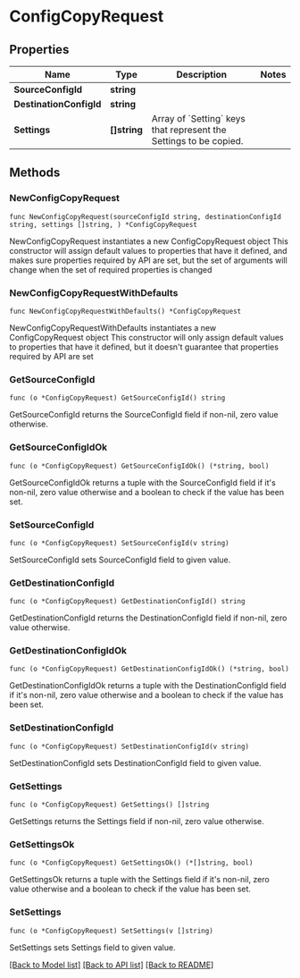 # ConfigCopyRequest

## Properties

Name | Type | Description | Notes
------------ | ------------- | ------------- | -------------
**SourceConfigId** | **string** |  | 
**DestinationConfigId** | **string** |  | 
**Settings** | **[]string** | Array of &#x60;Setting&#x60; keys that represent the Settings to be copied. | 

## Methods

### NewConfigCopyRequest

`func NewConfigCopyRequest(sourceConfigId string, destinationConfigId string, settings []string, ) *ConfigCopyRequest`

NewConfigCopyRequest instantiates a new ConfigCopyRequest object
This constructor will assign default values to properties that have it defined,
and makes sure properties required by API are set, but the set of arguments
will change when the set of required properties is changed

### NewConfigCopyRequestWithDefaults

`func NewConfigCopyRequestWithDefaults() *ConfigCopyRequest`

NewConfigCopyRequestWithDefaults instantiates a new ConfigCopyRequest object
This constructor will only assign default values to properties that have it defined,
but it doesn't guarantee that properties required by API are set

### GetSourceConfigId

`func (o *ConfigCopyRequest) GetSourceConfigId() string`

GetSourceConfigId returns the SourceConfigId field if non-nil, zero value otherwise.

### GetSourceConfigIdOk

`func (o *ConfigCopyRequest) GetSourceConfigIdOk() (*string, bool)`

GetSourceConfigIdOk returns a tuple with the SourceConfigId field if it's non-nil, zero value otherwise
and a boolean to check if the value has been set.

### SetSourceConfigId

`func (o *ConfigCopyRequest) SetSourceConfigId(v string)`

SetSourceConfigId sets SourceConfigId field to given value.


### GetDestinationConfigId

`func (o *ConfigCopyRequest) GetDestinationConfigId() string`

GetDestinationConfigId returns the DestinationConfigId field if non-nil, zero value otherwise.

### GetDestinationConfigIdOk

`func (o *ConfigCopyRequest) GetDestinationConfigIdOk() (*string, bool)`

GetDestinationConfigIdOk returns a tuple with the DestinationConfigId field if it's non-nil, zero value otherwise
and a boolean to check if the value has been set.

### SetDestinationConfigId

`func (o *ConfigCopyRequest) SetDestinationConfigId(v string)`

SetDestinationConfigId sets DestinationConfigId field to given value.


### GetSettings

`func (o *ConfigCopyRequest) GetSettings() []string`

GetSettings returns the Settings field if non-nil, zero value otherwise.

### GetSettingsOk

`func (o *ConfigCopyRequest) GetSettingsOk() (*[]string, bool)`

GetSettingsOk returns a tuple with the Settings field if it's non-nil, zero value otherwise
and a boolean to check if the value has been set.

### SetSettings

`func (o *ConfigCopyRequest) SetSettings(v []string)`

SetSettings sets Settings field to given value.



[[Back to Model list]](../README.md#documentation-for-models) [[Back to API list]](../README.md#documentation-for-api-endpoints) [[Back to README]](../README.md)



